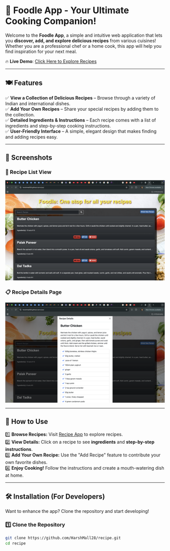 # 🍛 Foodle App - Your Ultimate Cooking Companion!  

Welcome to the **Foodle App**, a simple and intuitive web application that lets you **discover, add, and explore delicious recipes** from various cuisines! Whether you are a professional chef or a home cook, this app will help you find inspiration for your next meal.  

🔥 **Live Demo**: [Click Here to Explore Recipes](https://harshmall28.github.io/recipe/)  

---

## 🍽️ Features  
✅ **View a Collection of Delicious Recipes** – Browse through a variety of Indian and international dishes.  
✅ **Add Your Own Recipes** – Share your special recipes by adding them to the collection.  
✅ **Detailed Ingredients & Instructions** – Each recipe comes with a list of ingredients and step-by-step cooking instructions.  
✅ **User-Friendly Interface** – A simple, elegant design that makes finding and adding recipes easy.   

---

## 📸 Screenshots  
### **👀 Recipe List View**  
![Recipe List](https://github.com/HarshMall28/recipe/blob/main/assets/app_ss.png?raw=true)  

### **📋 Recipe Details Page**  
![Recipe Details](https://github.com/HarshMall28/recipe/blob/main/assets/recipe_ss.png?raw=true)  

---

## 🚀 How to Use  
1️⃣ **Browse Recipes:** Visit [Recipe App](https://harshmall28.github.io/recipe/) to explore recipes.  
2️⃣ **View Details:** Click on a recipe to see **ingredients** and **step-by-step instructions**.  
3️⃣ **Add Your Own Recipe:** Use the "Add Recipe" feature to contribute your own favorite dishes.  
4️⃣ **Enjoy Cooking!** Follow the instructions and create a mouth-watering dish at home.  

---

## 🛠️ Installation (For Developers)  
Want to enhance the app? Clone the repository and start developing!  

### **1️⃣ Clone the Repository**  
```bash
git clone https://github.com/HarshMall28/recipe.git
cd recipe
